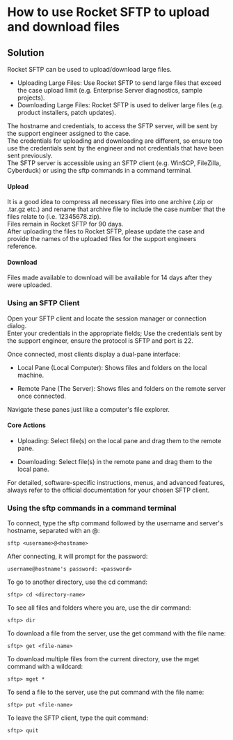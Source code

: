 # How to use Rocket SFTP to upload and download files

## Solution
Rocket SFTP can be used to upload/download large files.  
- Uploading Large Files: Use Rocket SFTP to send large files that exceed the case upload limit (e.g. Enterprise Server diagnostics, sample projects).  
- Downloading Large Files: Rocket SFTP is used to deliver large files (e.g. product installers, patch updates).  

The hostname and credentials, to access the SFTP server, will be sent by the support engineer assigned to the case.  
The credentials for uploading and downloading are different, so ensure too use the credentials sent by the engineer and not credentials that have been sent previously.  
The SFTP server is accessible using an SFTP client (e.g. WinSCP, FileZilla, Cyberduck) or using the sftp commands in a command terminal.   

#### Upload
It is a good idea to compress all necessary files into one archive (.zip or .tar.gz etc.) and rename that archive file to include the case number that the files relate to (i.e. 12345678.zip).  
Files remain in Rocket SFTP for 90 days.  
After uploading the files to Rocket SFTP, please update the case and provide the names of the uploaded files for the support engineers reference.  

#### Download
Files made available to download will be available for 14 days after they were uploaded.  

### Using an SFTP Client  
Open your SFTP client and locate the session manager or connection dialog.  
Enter your credentials in the appropriate fields; Use the credentials sent by the support engineer, ensure the protocol is SFTP and port is 22.  

Once connected, most clients display a dual-pane interface:  

- Local Pane (Local Computer): Shows files and folders on the local machine.  

- Remote Pane (The Server): Shows files and folders on the remote server once connected.  

Navigate these panes just like a computer's file explorer.  

#### Core Actions  

- Uploading: Select file(s) on the local pane and drag them to the remote pane.  

- Downloading: Select file(s) in the remote pane and drag them to the local pane.  

For detailed, software-specific instructions, menus, and advanced features, always refer to the official documentation for your chosen SFTP client.  

### Using the sftp commands in a command terminal 
To connect, type the sftp command followed by the username and server's hostname, separated with an @:  
```
sftp <username>@<hostname>
```

After connecting, it will prompt for the password:  
```
username@hostname's password: <password>
```

To go to another directory, use the cd command:  
```
sftp> cd <directory-name>
```

To see all files and folders where you are, use the dir command:  
```
sftp> dir
```

To download a file from the server, use the get command with the file name:  
```
sftp> get <file-name>
```

To download multiple files from the current directory, use the mget command with a wildcard:  
```
sftp> mget *
```

To send a file to the server, use the put command with the file name:  
```
sftp> put <file-name>
```

To leave the SFTP client, type the quit command:
```
sftp> quit
```